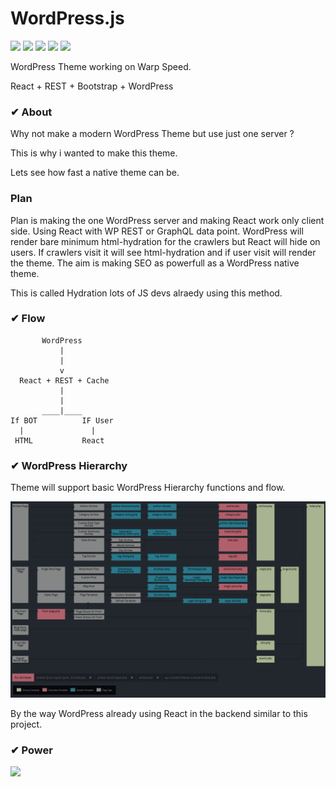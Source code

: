 # WordPress.js


![](https://img.shields.io/badge/Status-Under_Development-orange.svg)
![](https://img.shields.io/badge/WordPress-blue.svg) 
![](https://img.shields.io/badge/JS-yellow.svg)
![](https://img.shields.io/badge/React-yellow.svg)
![](https://img.shields.io/badge/REST-pink.svg)


WordPress Theme working on Warp Speed.

React + REST + Bootstrap + WordPress


### ✔ About

Why not make a modern WordPress Theme but use just one server ?

This is why i wanted to make this theme. 

Lets see how fast a native theme can be.


### Plan
Plan is making the one WordPress server and making React work only client side.
Using React with WP REST or GraphQL data point.
WordPress will render bare minimum html-hydration for the crawlers but React will hide on users.
If crawlers visit it will see html-hydration and if user visit will render the theme. 
The aim is making SEO as powerfull as a WordPress native theme.

This is called Hydration lots of JS devs alraedy using this method.



### ✔ Flow
```
       WordPress 
           |
           |
           v
  React + REST + Cache
           |
           |
       ____|____
If BOT          IF User
  |               |
 HTML           React 
```

### ✔ WordPress Hierarchy
Theme will support basic WordPress Hierarchy functions and flow.

![](https://raw.githubusercontent.com/sinanisler/sinanisler/master/WordPress-Hierarchy-v2.png)

By the way WordPress already using React in the backend similar to this project.



### ✔ Power

![](https://user-images.githubusercontent.com/1686324/167460147-a738bf38-7451-4984-acb7-1bc893cce2c3.gif)



